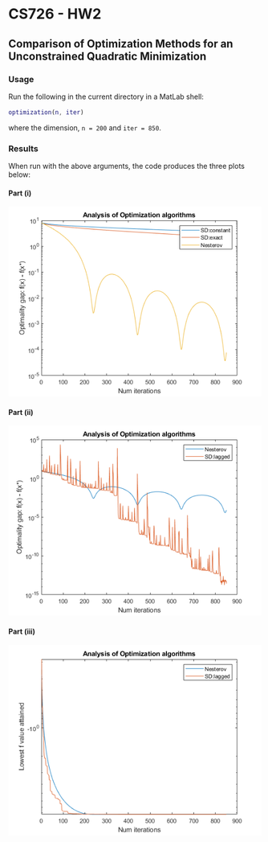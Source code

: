 # CS726 - HW2

## Comparison of Optimization Methods for an Unconstrained Quadratic Minimization

### Usage

Run the following in the current directory in a MatLab shell:

```MatLab
optimization(n, iter)
```

where the dimension, `n = 200` and `iter = 850`.

### Results

When run with the above arguments, the code produces the three plots below:

#### Part (i)

![Part (i)](plot(i).png?raw=true "Part (i)")

#### Part (ii)

![Part (ii)](plot(ii).png?raw=true "Part (ii)")

#### Part (iii)

![Part (iii)](plot(iii).png?raw=true "Part (iii)")
